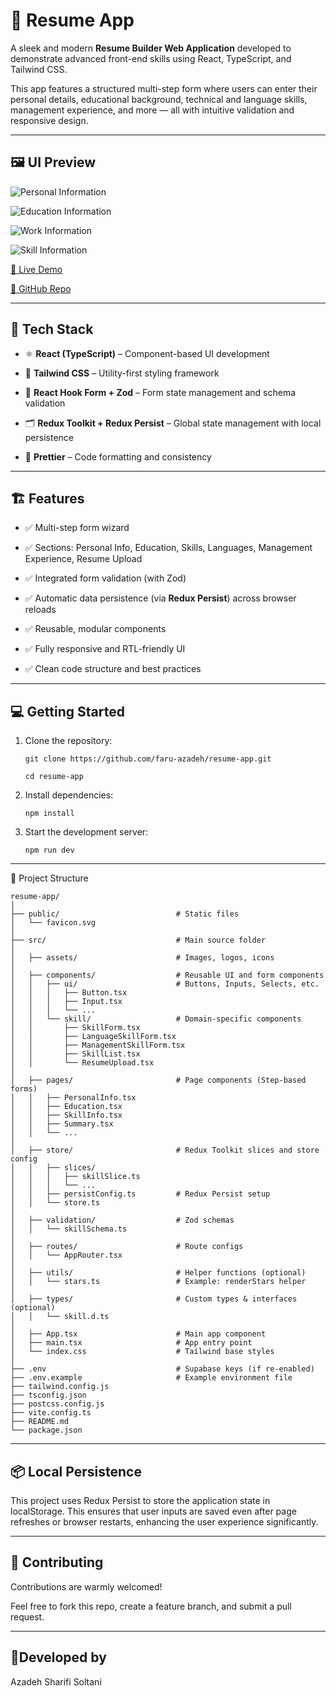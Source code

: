 # 📄 Resume App

A sleek and modern **Resume Builder Web Application** developed to demonstrate advanced front-end skills using React, TypeScript, and Tailwind CSS.

This app features a structured multi-step form where users can enter their personal details, educational background, technical and language skills, management experience, and more — all with intuitive validation and responsive design.

---

## 🖼️ UI Preview

![Personal Information](https://raw.githubusercontent.com/frau-azadeh/resume-app/master/public/information.png)

![Education Information](https://raw.githubusercontent.com/frau-azadeh/resume-app/master/public/education.png)

![Work Information](https://raw.githubusercontent.com/frau-azadeh/resume-app/master/public/work.png)

![Skill Information](https://raw.githubusercontent.com/frau-azadeh/resume-app/master/public/skill.png)

[🔗 Live Demo](https://resume-app-swart.vercel.app/) 

[📂 GitHub Repo](https://github.com/frau-azadeh/resume-app)

---

## 🚀 Tech Stack

- ⚛️ **React (TypeScript)** – Component-based UI development

- 💨 **Tailwind CSS** – Utility-first styling framework

- 🧩 **React Hook Form + Zod** – Form state management and schema validation

- 🗂 **Redux Toolkit + Redux Persist** – Global state management with local persistence

- 🧼 **Prettier** – Code formatting and consistency

---

## 🏗️ Features

- ✅ Multi-step form wizard

- ✅ Sections: Personal Info, Education, Skills, Languages, Management Experience, Resume Upload

- ✅ Integrated form validation (with Zod)

- ✅ Automatic data persistence (via **Redux Persist**) across browser reloads

- ✅ Reusable, modular components

- ✅ Fully responsive and RTL-friendly UI

- ✅ Clean code structure and best practices

---

## 💻 Getting Started

1.  Clone the repository:

        git clone https://github.com/faru-azadeh/resume-app.git

        cd resume-app

2.  Install dependencies:

        npm install

3.  Start the development server:

        npm run dev

---

📁 Project Structure

```
resume-app/
│
├── public/                          # Static files
│   └── favicon.svg
│
├── src/                             # Main source folder
│
│   ├── assets/                      # Images, logos, icons
│
│   ├── components/                  # Reusable UI and form components
│   │   ├── ui/                      # Buttons, Inputs, Selects, etc.
│   │   │   ├── Button.tsx
│   │   │   ├── Input.tsx
│   │   │   └── ...
│   │   └── skill/                   # Domain-specific components
│   │       ├── SkillForm.tsx
│   │       ├── LanguageSkillForm.tsx
│   │       ├── ManagementSkillForm.tsx
│   │       ├── SkillList.tsx
│   │       └── ResumeUpload.tsx
│
│   ├── pages/                       # Page components (Step-based forms)
│   │   ├── PersonalInfo.tsx
│   │   ├── Education.tsx
│   │   ├── SkillInfo.tsx
│   │   ├── Summary.tsx
│   │   └── ...
│
│   ├── store/                       # Redux Toolkit slices and store config
│   │   ├── slices/
│   │   │   ├── skillSlice.ts
│   │   │   └── ...
│   │   ├── persistConfig.ts         # Redux Persist setup
│   │   └── store.ts
│
│   ├── validation/                  # Zod schemas
│   │   └── skillSchema.ts
│
│   ├── routes/                      # Route configs
│   │   └── AppRouter.tsx
│
│   ├── utils/                       # Helper functions (optional)
│   │   └── stars.ts                 # Example: renderStars helper
│
│   ├── types/                       # Custom types & interfaces (optional)
│   │   └── skill.d.ts
│
│   ├── App.tsx                      # Main app component
│   ├── main.tsx                     # App entry point
│   └── index.css                    # Tailwind base styles
│
├── .env                             # Supabase keys (if re-enabled)
├── .env.example                     # Example environment file
├── tailwind.config.js
├── tsconfig.json
├── postcss.config.js
├── vite.config.ts
├── README.md
└── package.json
```

---

## 📦 Local Persistence

This project uses Redux Persist to store the application state in localStorage. This ensures that user inputs are saved even after page refreshes or browser restarts, enhancing the user experience significantly.

---

## 🤝 Contributing

Contributions are warmly welcomed!

Feel free to fork this repo, create a feature branch, and submit a pull request.

---

## 🌻Developed by

Azadeh Sharifi Soltani
